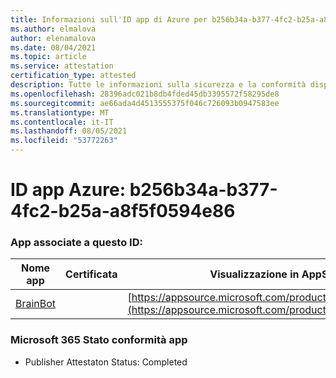 ```yaml
---
title: Informazioni sull'ID app di Azure per b256b34a-b377-4fc2-b25a-a8f5f0594e86
ms.author: elmalova
author: elenamalova
ms.date: 08/04/2021
ms.topic: article
ms.service: attestation
certification_type: attested
description: Tutte le informazioni sulla sicurezza e la conformità disponibili per b256b34a-b377-4fc2-b25a-a8f5f0594e86.
ms.openlocfilehash: 28396adc021b8db4fded45db3395572f58295de8
ms.sourcegitcommit: ae66ada4d4513555375f046c726093b0947583ee
ms.translationtype: MT
ms.contentlocale: it-IT
ms.lasthandoff: 08/05/2021
ms.locfileid: "53772263"
---
```

# <a name="azure-app-id-b256b34a-b377-4fc2-b25a-a8f5f0594e86"></a>ID app Azure: b256b34a-b377-4fc2-b25a-a8f5f0594e86


### <a name="apps-associated-with-this-id"></a>App associate a questo ID:
| **Nome app** | **Certificata** | **Visualizzazione in AppSource** |
|--------------|---------------|-----------------------|
| [BrainBot](https://docs.microsoft.com/microsoft-365-app-certification/forward/WA104381981) |  | [https://appsource.microsoft.com/product/office/WA104381981](https://appsource.microsoft.com/product/office/WA104381981) |

### <a name="microsoft-365-app-compliance-status"></a>Microsoft 365 Stato conformità app
- Publisher Attestaton Status: Completed

